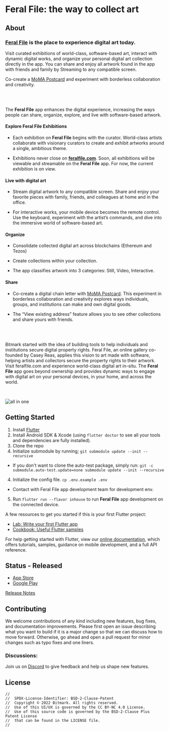 # Feral File: the way to collect art


## About

### [Feral File](https://feralfile.com/) is the place to experience digital art today.

Visit curated exhibitions of world-class, software-based art, interact with dynamic digital works, and organize your personal digital art collection directly in the app. You can share and enjoy all artwork found in the app with friends and family by Streaming to any compatible screen.

Co-create a [MoMA Postcard](https://www.moma.org/calendar/exhibitions/5618) and experiment with borderless collaboration and creativity.


</br>
</br>


The **Feral File** app enhances the digital experience, increasing the ways people can share, organize, explore, and live with software-based artwork.


#### Explore Feral File Exhibitions

- Each exhibition on **Feral File** begins with the curator. World-class artists collaborate with visionary curators to create and exhibit artworks around a single, ambitious theme.

- Exhibitions never close on **[feralfile.com](https://feralfile.com/)**. Soon, all exhibitions will be viewable and streamable on the **Feral File** app. For now, the current exhibition is on view.


#### Live with digital art

- Stream digital artwork to any compatible screen. Share and enjoy your favorite pieces with family, friends, and colleagues at home and in the office.

- For interactive works, your mobile device becomes the remote control. Use the keyboard, experiment with the artist’s commands, and dive into the immersive world of software-based art.


#### Organize

- Consolidate collected digital art across blockchains (Ethereum and Tezos)

- Create collections within your collection.

- The app classifies artwork into 3 categories: Still, Video, Interactive.


#### Share

- Co-create a digital chain letter with [MoMA Postcard](https://www.moma.org/calendar/exhibitions/5618). This experiment in borderless collaboration and creativity explores ways individuals, groups, and institutions can make and own digital goods.

- The “View existing address” feature allows you to see other collections and share yours with friends.


</br>
</br>


Bitmark started with the idea of building tools to help individuals and institutions secure digital property rights. Feral File, an online gallery co-founded by Casey Reas, applies this vision to art made with software, helping artists and collectors secure the property rights to their artwork. Visit feralfile.com and experience world-class digital art in-situ. The **Feral File** app goes beyond ownership and provides dynamic ways to engage with digital art on your personal devices, in your home, and across the world.

</br>

![all in one](https://github.com/bitmark-inc/feralfile-app/assets/61187455/a63402ea-3949-4188-b9dd-c26c7457952b)



## Getting Started

1. Install [Flutter](https://flutter.dev)
2. Install Android SDK & Xcode (using `flutter doctor` to see all your tools and dependencies are fully installed).
2. Clone the repo
3. Initialize submodule by running; `git submodule update --init --recursive`
- If you don't want to clone the auto-test package, simply run: `git -c submodule.auto-test.update=none submodule update --init --recursive`
4. Initialize the config file. `cp .env.example .env`
- Contact with Feral File app development team for development env.
5. Run `flutter run --flavor inhouse` to run **Feral File** app development on the connected device.

A few resources to get you started if this is your first Flutter project:

- [Lab: Write your first Flutter app](https://flutter.dev/docs/get-started/codelab)
- [Cookbook: Useful Flutter samples](https://flutter.dev/docs/cookbook)

For help getting started with Flutter, view our
[online documentation](https://flutter.dev/docs), which offers tutorials,
samples, guidance on mobile development, and a full API reference.

## Status - Released
- [App Store](https://apps.apple.com/us/app/feral-file/id1544022728)
- [Google Play](https://play.google.com/store/apps/details?id=com.bitmark.autonomy_client&pli=)

[Release Notes](https://github.com/bitmark-inc/autonomy-apps/tree/main/release_notes/production)

## Contributing

We welcome contributions of any kind including new features, bug fixes, and documentation improvements. Please first open an issue describing what you want to build if it is a major change so that we can discuss how to move forward. Otherwise, go ahead and open a pull request for minor changes such as typo fixes and one liners.

### Discussions:
Join us on [Discord](https://discord.gg/3BBkrjS4n7) to give feedback and help us shape new features.

## License
```
//
//  SPDX-License-Identifier: BSD-2-Clause-Patent
//  Copyright © 2022 Bitmark. All rights reserved.
//  Use of this UI/UX is governed by the CC BY-NC 4.0 License. 
//  Use of this source code is governed by the BSD-2-Clause Plus Patent License
//  that can be found in the LICENSE file.
//
```
